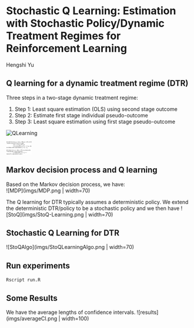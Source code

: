 
# Stochastic Q Learning: Estimation with Stochastic Policy/Dynamic Treatment Regimes for Reinforcement Learning
Hengshi Yu


## Q learning for a dynamic treatment regime (DTR)

Three steps in a two-stage dynamic treatment regime:
1. Step 1: Least square estimation (OLS) using second stage outcome
2. Step 2: Estimate first stage individual pseudo-outcome
3. Step 3: Least square estimation using first stage pseudo-outcome 

![QLearning](imgs/Q-learning.png|width=70)

<img align="center" src="imgs/Q-learning.png" width="70">

## Markov decision process and Q learning
Based on the Markov decision process, we have:  
![MDP](imgs/MDP.png | width=70)

The Q learning for DTR typically assumes a deterministic policy. We extend the deterministic DTR/policy to be a stochastic policy and we then have
![StoQ](imgs/StoQ-Learning.png | width=70)

## Stochastic Q Learning for DTR

![StoQAlgo](imgs/StoQLearningAlgo.png | width=70)


## Run experiments
```
Rscript run.R
```

## Some Results
We have the average lengths of confidence intervals.
![results](imgs/averageCI.png | width=100)